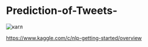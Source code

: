 # Prediction-of-Tweets-
![кагл](https://github.com/MeikoFudo/Prediction-of-Tweets-/assets/80260272/15820fe5-3e24-4b8f-906b-9f45d96ab7d7)

https://www.kaggle.com/c/nlp-getting-started/overview
